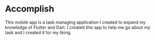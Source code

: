 # Accomplish

This mobile app is a task managing application I created to expand my knowledge of Flutter and Dart. 
I created this app to help me go about my task and I created it for my liking. 
